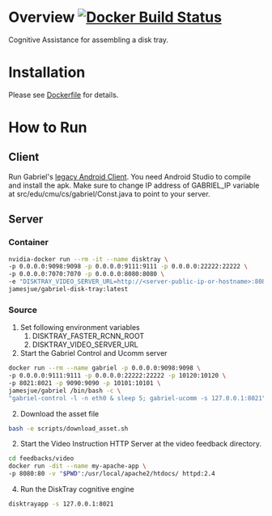 # Overview [![Docker Build Status](https://img.shields.io/docker/build/jamesjue/gabriel-disk-tray.svg)](https://hub.docker.com/r/jamesjue/gabriel-disk-tray)
Cognitive Assistance for assembling a disk tray.

# Installation
Please see [Dockerfile](Dockerfile) for details.

# How to Run
## Client
Run Gabriel's [legacy Android Client](https://github.com/cmusatyalab/gabriel/tree/master/client/legacy-android-client). You need Android Studio to compile and install the apk.
Make sure to change IP address of GABRIEL_IP variable at src/edu/cmu/cs/gabriel/Const.java to point to your server.

## Server
### Container
```bash
nvidia-docker run --rm -it --name disktray \
-p 0.0.0.0:9098:9098 -p 0.0.0.0:9111:9111 -p 0.0.0.0:22222:22222 \
-p 0.0.0.0:7070:7070 -p 0.0.0.0:8080:8080 \
-e "DISKTRAY_VIDEO_SERVER_URL=http://<server-public-ip-or-hostname>:8080"  \
jamesjue/gabriel-disk-tray:latest
```
### Source
  1. Set following environment variables
      1. DISKTRAY_FASTER_RCNN_ROOT
      2. DISKTRAY_VIDEO_SERVER_URL
  1. Start the Gabriel Control and Ucomm server
  ```bash
  docker run --rm --name gabriel -p 0.0.0.0:9098:9098 \
  -p 0.0.0.0:9111:9111 -p 0.0.0.0:22222:22222 -p 10120:10120 \
  -p 8021:8021 -p 9090:9090 -p 10101:10101 \
  jamesjue/gabriel /bin/bash -c \
  "gabriel-control -l -n eth0 & sleep 5; gabriel-ucomm -s 127.0.0.1:8021"
  ```
  2. Download the asset file
  ```bash
  bash -e scripts/download_asset.sh
  ```
  2. Start the Video Instruction HTTP Server at the video feedback directory.
  ```bash
  cd feedbacks/video
  docker run -dit --name my-apache-app \
  -p 8080:80 -v "$PWD":/usr/local/apache2/htdocs/ httpd:2.4
  ```
  4. Run the DiskTray cognitive engine
  ```bash
  disktrayapp -s 127.0.0.1:8021
  ```
